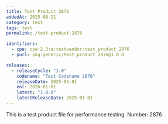 ```yaml
---
title: Test Product 2876
addedAt: 2025-08-21
category: test
tags: test
permalink: /test-product-2876

identifiers:
  - cpe: cpe:2.3:a:testvendor:test_product_2876
  - purl: pkg:generic/test_product_2876@1.0.0

releases:
  - releaseCycle: "1.0"
    codename: "Test Codename 2876"
    releaseDate: 2025-01-01
    eol: 2026-01-01
    latest: "1.0.0"
    latestReleaseDate: 2025-01-01
---
```


This is a test product file for performance testing. Number: 2876
